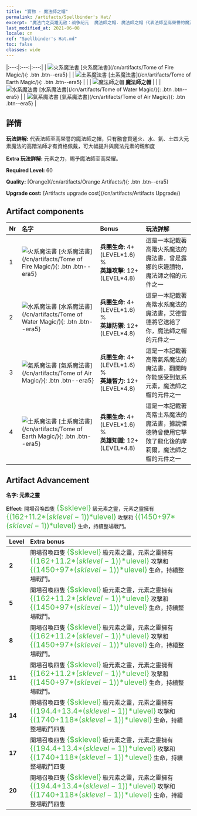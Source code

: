 ```yaml
---
title: "寶物 - 魔法師之帽"
permalink: /artifacts/Spellbinder's Hat/
excerpt: "魔法门之英雄无敌：战争纪元  魔法師之帽. 魔法師之帽 代表法師至高榮譽的魔法師之帽，只有融會貫通火、水、氣、土四大元素魔法的高階法師才有資格佩戴，可大幅提升與魔法元素的親和度"
last_modified_at: 2021-06-08
locale: cn
ref: "Spellbinder's Hat.md"
toc: false
classes: wide
---
```


  |:---:|:---:|:---:| 
  | ![火系魔法書](/images/t/artifact_40461.png) [火系魔法書](/cn/artifacts/Tome of Fire Magic/){: .btn .btn--era5} |   | ![土系魔法書](/images/t/artifact_40464.png) [土系魔法書](/cn/artifacts/Tome of Earth Magic/){: .btn .btn--era5} | 
  |   | ![魔法師之帽](/images/t/icon_artifact_46.png) **魔法師之帽** |  | 
  | ![水系魔法書](/images/t/artifact_40462.png) [水系魔法書](/cn/artifacts/Tome of Water Magic/){: .btn .btn--era5} |   | ![氣系魔法書](/images/t/artifact_40463.png) [氣系魔法書](/cn/artifacts/Tome of Air Magic/){: .btn .btn--era5} | 


## 詳情

 **玩法詳解:** 代表法師至高榮譽的魔法師之帽，只有融會貫通火、水、氣、土四大元素魔法的高階法師才有資格佩戴，可大幅提升與魔法元素的親和度

 **Extra 玩法詳解:** 元素之力，賜予魔法師至高榮耀。

 **Required Level:** 60

 **Quality:** [Orange](/cn/artifacts/Orange Artifacts/){: .btn .btn--era5}

 **Upgrade cost:** [Artifacts upgrade cost](/cn/artifacts/Artifacts Upgrade/)



## Artifact components

  | Nr |    名字    |   Bonus | 玩法詳解 | 
  |:---|:-----------|:--------|:------------| 
  | 1 | ![火系魔法書](/images/t/artifact_40461.png) [火系魔法書](/cn/artifacts/Tome of Fire Magic/){: .btn .btn--era5} | **兵團生命**: 4+(LEVEL\*1.6) %<br/>**英雄攻擊**: 12+(LEVEL\*4.8) | 這是一本記載著高階火系魔法的魔法書，曾是露娜的床邊讀物，魔法師之帽的元件之一 | 
  | 2 | ![水系魔法書](/images/t/artifact_40462.png) [水系魔法書](/cn/artifacts/Tome of Water Magic/){: .btn .btn--era5} | **兵團生命**: 4+(LEVEL\*1.6) %<br/>**英雄防禦**: 12+(LEVEL\*4.8) | 這是一本記載著高階水系魔法的魔法書，艾德雷德將它送給了你，魔法師之帽的元件之一 | 
  | 3 | ![氣系魔法書](/images/t/artifact_40463.png) [氣系魔法書](/cn/artifacts/Tome of Air Magic/){: .btn .btn--era5} | **兵團生命**: 4+(LEVEL\*1.6) %<br/>**英雄智力**: 12+(LEVEL\*4.8) | 這是一本記載著高階氣系魔法的魔法書，翻閱時你能感受到氣系元素，魔法師之帽的元件之一 | 
  | 4 | ![土系魔法書](/images/t/artifact_40464.png) [土系魔法書](/cn/artifacts/Tome of Earth Magic/){: .btn .btn--era5} | **兵團生命**: 4+(LEVEL\*1.6) %<br/>**英雄知識**: 12+(LEVEL\*4.8) | 這是一本記載著高階土系魔法的魔法書，據說傑德特曾使用它擊敗了龍化後的摩莉爾，魔法師之帽的元件之一 | 


## Artifact Advancement

 **名字: 元素之靈**

 **Effect:** 開場召喚四隻 <span style="color: #48b946;font-size:20px">{$sklevel}</span> 級元素之靈，元素之靈擁有 <span style="color: #48b946;font-size:20px">{(162+11.2*($sklevel-1))*$ulevel}</span> 攻擊和 <span style="color: #48b946;font-size:20px">{(1450+97*($sklevel-1))*$ulevel}</span> 生命，持續整場戰鬥。

  |  Level  |    Extra bonus  | 
  |:--------|:----------------| 
  | **2** | 開場召喚四隻 <span style="color: #48b946;font-size:20px">{$sklevel}</span> 級元素之靈，元素之靈擁有 <span style="color: #48b946;font-size:20px">{(162+11.2*($sklevel-1))*$ulevel}</span> 攻擊和 <span style="color: #48b946;font-size:20px">{(1450+97*($sklevel-1))*$ulevel}</span> 生命，持續整場戰鬥。 | 
  | **5** | 開場召喚四隻 <span style="color: #48b946;font-size:20px">{$sklevel}</span> 級元素之靈，元素之靈擁有 <span style="color: #48b946;font-size:20px">{(162+11.2*($sklevel-1))*$ulevel}</span> 攻擊和 <span style="color: #48b946;font-size:20px">{(1450+97*($sklevel-1))*$ulevel}</span> 生命，持續整場戰鬥。 | 
  | **8** | 開場召喚四隻 <span style="color: #48b946;font-size:20px">{$sklevel}</span> 級元素之靈，元素之靈擁有 <span style="color: #48b946;font-size:20px">{(162+11.2*($sklevel-1))*$ulevel}</span> 攻擊和 <span style="color: #48b946;font-size:20px">{(1450+97*($sklevel-1))*$ulevel}</span> 生命，持續整場戰鬥。 | 
  | **11** | 開場召喚四隻 <span style="color: #48b946;font-size:20px">{$sklevel}</span> 級元素之靈，元素之靈擁有 <span style="color: #48b946;font-size:20px">{(162+11.2*($sklevel-1))*$ulevel}</span> 攻擊和 <span style="color: #48b946;font-size:20px">{(1450+97*($sklevel-1))*$ulevel}</span> 生命，持續整場戰鬥。 | 
  | **14** | 開場召喚四隻 <span style="color: #48b946;font-size:20px">{$sklevel}</span> 級元素之靈，元素之靈擁有 <span style="color: #48b946;font-size:20px">{(194.4+13.4*($sklevel-1))*$ulevel}</span> 攻擊和 <span style="color: #48b946;font-size:20px">{(1740+118*($sklevel-1))*$ulevel}</span> 生命，持續整場戰鬥四隻 | 
  | **17** | 開場召喚四隻 <span style="color: #48b946;font-size:20px">{$sklevel}</span> 級元素之靈，元素之靈擁有 <span style="color: #48b946;font-size:20px">{(194.4+13.4*($sklevel-1))*$ulevel}</span> 攻擊和 <span style="color: #48b946;font-size:20px">{(1740+118*($sklevel-1))*$ulevel}</span> 生命，持續整場戰鬥四隻 | 
  | **20** | 開場召喚四隻 <span style="color: #48b946;font-size:20px">{$sklevel}</span> 級元素之靈，元素之靈擁有 <span style="color: #48b946;font-size:20px">{(194.4+13.4*($sklevel-1))*$ulevel}</span> 攻擊和 <span style="color: #48b946;font-size:20px">{(1740+118*($sklevel-1))*$ulevel}</span> 生命，持續整場戰鬥四隻 | 
